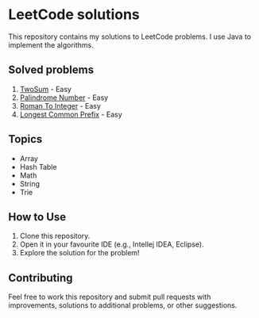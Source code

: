 ﻿# LeetCode solutions

This repository contains my solutions to LeetCode problems.
I use Java to implement the algorithms.

## Solved problems

1. [TwoSum](https://leetcode.com/problems/two-sum/) - Easy
2. [Palindrome Number](https://leetcode.com/problems/palindrome-number/description/) - Easy
3. [Roman To Integer](https://leetcode.com/problems/roman-to-integer/description/) - Easy
4. [Longest Common Prefix](https://leetcode.com/problems/longest-common-prefix/description/) - Easy

## Topics

- Array
- Hash Table
- Math
- String
- Trie

## How to Use

1. Clone this repository.
2. Open it in your favourite IDE (e.g., Intellej IDEA, Eclipse).
3. Explore the solution for the problem!

## Contributing

Feel free to work this repository and submit pull requests with improvements, solutions to
additional problems, or other suggestions.
